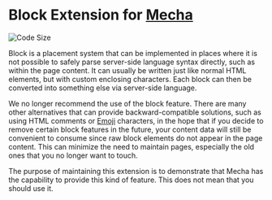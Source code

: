 Block Extension for [Mecha](https://github.com/mecha-cms/mecha)
===============================================================

![Code Size](https://img.shields.io/github/languages/code-size/mecha-cms/x.block?color=%23444&style=for-the-badge)

Block is a placement system that can be implemented in places where it is not possible to safely parse server-side
language syntax directly, such as within the page content. It can usually be written just like normal HTML elements, but
with custom enclosing characters. Each block can then be converted into something else via server-side language.

We no longer recommend the use of the block feature. There are many other alternatives that can provide
backward-compatible solutions, such as using HTML comments or [Emoji](https://en.wikipedia.org/wiki/Emoji) characters,
in the hope that if you decide to remove certain block features in the future, your content data will still be
convenient to consume since raw block elements do not appear in the page content. This can minimize the need to maintain
pages, especially the old ones that you no longer want to touch.

The purpose of maintaining this extension is to demonstrate that Mecha has the capability to provide this kind of
feature. This does not mean that you should use it.